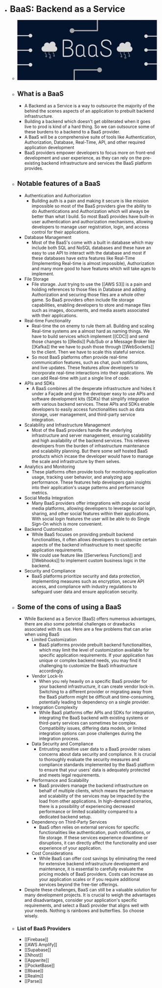 - # BaaS: Backend as a Service
	- ![baas.png](../assets/baas_1687619641744_0.png)
	- ## What is a BaaS
		- A Backend as a Service is a way to outsource the majority of the behind the scenes aspects of an application to prebuilt backend infrastructure.
		- Building a backend which doesn't get obliterated when it goes live to prod is kind of a hard thing.  So we can outsource some of these burdens to a backend to a BaaS provider.
		- A BaaS will be a comprehensive suite of tools like Authentication, Authorization, Database, Real-Time, API, and other required application development
		- BaaS providers empower developers to focus more on front-end development and user experience, as they can rely on the pre-existing backend infrastructure and services the BaaS platform provides.
	- ## Notable features of a BaaS
		- Authentication and Authorization
			- Building auth is a pain and making it secure is like mission impossible so most of the BaaS providers give the ability to do Authentications and Authorization which will always be better than what I build. So most BaaS provides have built-in user authentication and authorization mechanisms, allowing developers to manage user registration, login, and access control for their applications.
		- Database Management
			- Most of the BaaS's come with a built in database which may include both SQL and NoSQL databases and these have an easy to use API to interact with the database and most if these databases have extra features like Real-Time (Implementing Real-time is almost impossible), Authorization and many more good to have features which will take ages to implement.
		- File Storage
			- File storage. Just trying to use the [[AWS S3]] is a pain and holding references to those files in Database and adding Authorization and securing those files are a whole other game. So BaaS providers often include file storage capabilities, enabling developers to store and manage files such as images, documents, and media assets associated with their applications.
		- Real-time Functionality
			- Real-time the on enemy to rule them all. Building and scaling Real-time systems are a almost hard as naming things. We have to build services which implement [[CDC]] and send those changes to [[Redis]] Pub/Sub or a Message Broker like [[Kafka]] the we have to push those through [[WebSockets]] to the client. Then we have to scale this stateful service.
			- So most BaaS platforms often provide real-time communication features, such as chat, push notifications, and live updates. These features allow developers to incorporate real-time interactions into their applications. We can add Real-time with just a single line of code.
		- APIs and SDKs
			- A BaaS combines all the desperate infrastructure and hides it under a Façade and give the developer easy to use APIs and software development kits (SDKs) that simplify integration with various backend services. These APIs and SDKs enable developers to easily access functionalities such as data storage, user management, and third-party service integration.
		- Scalability and Infrastructure Management
			- Most of the BaaS providers handle the underlying infrastructure and server management, ensuring scalability and high availability of the backend services. This relieves developers from the burden of infrastructure maintenance and scalability planning. But there some self hosted BaaS products which incase the developer would have to manage the scale and infrastructure by them selves.
		- Analytics and Monitoring
			- These platforms often provide tools for monitoring application usage, tracking user behavior, and analyzing app performance. These features help developers gain insights into their application's usage patterns and performance metrics.
		- Social Media Integration
			- Many BaaS providers offer integrations with popular social media platforms, allowing developers to leverage social login, sharing, and other social features within their applications. With social login features the user will be able to do Single Sign-On which is more convenient.
		- Backend Customization
			- While BaaS focuses on providing prebuilt backend functionalities, it often allows developers to customize certain aspects of the backend infrastructure to meet specific application requirements.
			- We could use feature like [[Serverless Functions]] and [[Webhooks]] to implement custom business logic in the backend.
		- Security and Compliance
			- BaaS platforms prioritize security and data protection, implementing measures such as encryption, secure API access, and compliance with industry regulations to safeguard user data and ensure application security.
	- ## Some of the cons of using a BaaS
		- While Backend as a Service (BaaS) offers numerous advantages, there are also some potential challenges or drawbacks associated with its use. Here are a few problems that can arise when using BaaS
			- Limited Customization
				- BaaS platforms provide prebuilt backend functionalities, which may limit the level of customization available for specific application requirements. If your application has unique or complex backend needs, you may find it challenging to customize the BaaS infrastructure accordingly.
			- Vendor Lock-In
				- When you rely heavily on a specific BaaS provider for your backend infrastructure, it can create vendor lock-in. Switching to a different provider or migrating away from the BaaS platform might be difficult and time-consuming, potentially leading to dependency on a single provider.
			- Integration Complexity
				- While BaaS platforms offer APIs and SDKs for integration, integrating the BaaS backend with existing systems or third-party services can sometimes be complex. Compatibility issues, differing data models, or limited integration options can pose challenges during the integration process.
			- Data Security and Compliance
				- Entrusting sensitive user data to a BaaS provider raises concerns about data security and compliance. It is crucial to thoroughly evaluate the security measures and compliance standards implemented by the BaaS platform to ensure that your users' data is adequately protected and meets legal requirements.
			- Performance and Scalability
				- BaaS providers manage the backend infrastructure on behalf of multiple clients, which means the performance and scalability of the services may be impacted by the load from other applications. In high-demand scenarios, there is a possibility of experiencing decreased performance or limited scalability compared to a dedicated backend setup.
			- Dependency on Third-Party Services
				- BaaS often relies on external services for specific functionalities like authentication, push notifications, or file storage. If these services experience downtime or disruptions, it can directly affect the functionality and user experience of your application.
			- Cost Considerations
				- While BaaS can offer cost savings by eliminating the need for extensive backend infrastructure development and maintenance, it is essential to carefully evaluate the pricing models of BaaS providers. Costs can increase as your application scales or if you require additional services beyond the free-tier offerings.
		- Despite these challenges, BaaS can still be a valuable solution for many development projects. It is crucial to weigh the advantages and disadvantages, consider your application's specific requirements, and select a BaaS provider that aligns well with your needs. Nothing is rainbows and butterflies. So choose wisely.
	- ### List of BaaS Providers
		- [[Firebase]]
		- [[AWS Amplify]]
		- [[Supabase]]
		- [[Nhost]]
		- [[Appwrite]]
		- [[PocketBase]]
		- [[8base]]
		- [[Realm]]
		- [[Parse]]
